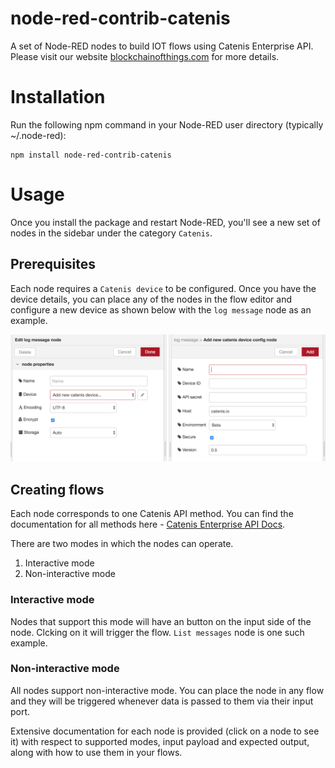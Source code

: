 # node-red-contrib-catenis

A set of Node-RED nodes to build IOT flows using Catenis Enterprise API. Please visit our website [blockchainofthings.com](https://www.blockchainofthings.com/) for more details.

# Installation

Run the following npm command in your Node-RED user directory (typically ~/.node-red):

	npm install node-red-contrib-catenis

# Usage

Once you install the package and restart Node-RED, you'll see a new set of nodes in the sidebar under the category `Catenis`.

## Prerequisites

Each node requires a `Catenis device` to be configured. Once you have the device details, you can place any of the nodes in the flow editor and configure a new device as shown below with the `log message` node as an example.

![Example node configuration UI for log message node](/images/device-config.png)

## Creating flows

Each node corresponds to one Catenis API method. You can find the documentation for all methods here - [Catenis Enterprise API Docs](http://catenis.com/api/docs).

There are two modes in which the nodes can operate.

1. Interactive mode
2. Non-interactive mode

### Interactive mode

Nodes that support this mode will have an button on the input side of the node. Clcking on it will trigger the flow. `List messages` node is one such example.

### Non-interactive mode

All nodes support non-interactive mode. You can place the node in any flow and they will be triggered whenever data is passed to them via their input port.

Extensive documentation for each node is provided (click on a node to see it) with respect to supported modes, input payload and expected output, along with how to use them in your flows.


